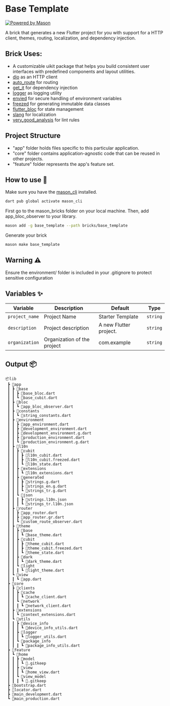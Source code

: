 # Base Template

[![Powered by Mason](https://img.shields.io/endpoint?url=https%3A%2F%2Ftinyurl.com%2Fmason-badge)](https://github.com/felangel/mason)

A brick that generates a new Flutter project for you with support for a HTTP client, themes, routing, localization, and dependency injection.

## Brick Uses:
- A customizable uikit package that helps you build consistent user interfaces with predefined components and layout utilities.
- [dio](https://pub.dev/packages/dio) as an HTTP client
- [auto_route](https://pub.dev/packages/auto_route) for routing
- [get_it](https://pub.dev/packages/get_it) for dependency injection
- [logger](https://pub.dev/packages/logger) as logging utility
- [envied](https://pub.dev/packages/envied) for secure handling of environment variables
- [freezed](https://pub.dev/packages/freezed) for generating immutable data classes
- [flutter_bloc](https://pub.dev/packages/flutter_bloc) for state management
- [slang](https://pub.dev/packages/slang) for localization
- [very_good_analysis](https://pub.dev/packages/very_good_analysis) for lint rules

## Project Structure

- "app" folder holds files specific to this particular application.
- "core" folder contains application-agnostic code that can be reused in other projects.
- "feature" folder represents the app's feature set.

## How to use 🚀

Make sure you have the [mason_cli](https://github.com/felangel/mason/tree/master/packages/mason_cli) installed.

```sh
dart pub global activate mason_cli
```

First go to the mason_bricks folder on your local machine. Then, add app_bloc_observer to your library.

```sh
mason add -g base_template --path bricks/base_template
```

Generate your brick

```sh
mason make base_template
```

## Warning ⚠️

Ensure the environment/ folder is included in your .gitignore to protect sensitive configuration

## Variables ✨

| Variable       | Description                 | Default                | Type     |
| -------------- | --------------------------- | ---------------------- | -------- |
| `project_name` | Project Name                | Starter Template       | `string` |
| `description`  | Project description         | A new Flutter project. | `string` |
| `organization` | Organization of the project | com.example            | `string` |

## Output 📦

```
📦lib
 ┣ 📂app
 ┃ ┣ 📂base
 ┃ ┃ ┣ 📜base_bloc.dart
 ┃ ┃ ┗ 📜base_cubit.dart
 ┃ ┣ 📂bloc
 ┃ ┃ ┗ 📜app_bloc_observer.dart
 ┃ ┣ 📂constants
 ┃ ┃ ┗ 📜string_constants.dart
 ┃ ┣ 📂environment
 ┃ ┃ ┣ 📜app_environment.dart
 ┃ ┃ ┣ 📜development_environment.dart
 ┃ ┃ ┣ 📜development_environment.g.dart
 ┃ ┃ ┣ 📜production_environment.dart
 ┃ ┃ ┗ 📜production_environment.g.dart
 ┃ ┣ 📂l10n
 ┃ ┃ ┣ 📂cubit
 ┃ ┃ ┃ ┣ 📜l10n_cubit.dart
 ┃ ┃ ┃ ┣ 📜l10n_cubit.freezed.dart
 ┃ ┃ ┃ ┗ 📜l10n_state.dart
 ┃ ┃ ┣ 📂extensions
 ┃ ┃ ┃ ┗ 📜l10n_extensions.dart
 ┃ ┃ ┣ 📂generated
 ┃ ┃ ┃ ┣ 📜strings.g.dart
 ┃ ┃ ┃ ┣ 📜strings_en.g.dart
 ┃ ┃ ┃ ┗ 📜strings_tr.g.dart
 ┃ ┃ ┗ 📂json
 ┃ ┃ ┃ ┣ 📜strings.l10n.json
 ┃ ┃ ┃ ┗ 📜strings_tr.l10n.json
 ┃ ┣ 📂router
 ┃ ┃ ┣ 📜app_router.dart
 ┃ ┃ ┣ 📜app_router.gr.dart
 ┃ ┃ ┗ 📜custom_route_observer.dart
 ┃ ┣ 📂theme
 ┃ ┃ ┣ 📂base
 ┃ ┃ ┃ ┗ 📜base_theme.dart
 ┃ ┃ ┣ 📂cubit
 ┃ ┃ ┃ ┣ 📜theme_cubit.dart
 ┃ ┃ ┃ ┣ 📜theme_cubit.freezed.dart
 ┃ ┃ ┃ ┗ 📜theme_state.dart
 ┃ ┃ ┣ 📂dark
 ┃ ┃ ┃ ┗ 📜dark_theme.dart
 ┃ ┃ ┗ 📂light
 ┃ ┃ ┃ ┗ 📜light_theme.dart
 ┃ ┗ 📂view
 ┃ ┃ ┗ 📜app.dart
 ┣ 📂core
 ┃ ┣ 📂clients
 ┃ ┃ ┣ 📂cache
 ┃ ┃ ┃ ┗ 📜cache_client.dart
 ┃ ┃ ┗ 📂network
 ┃ ┃ ┃ ┗ 📜network_client.dart
 ┃ ┣ 📂extensions
 ┃ ┃ ┗ 📜context_extensions.dart
 ┃ ┗ 📂utils
 ┃ ┃ ┣ 📂device_info
 ┃ ┃ ┃ ┗ 📜device_info_utils.dart
 ┃ ┃ ┣ 📂logger
 ┃ ┃ ┃ ┗ 📜logger_utils.dart
 ┃ ┃ ┗ 📂package_info
 ┃ ┃ ┃ ┗ 📜package_info_utils.dart
 ┣ 📂feature
 ┃ ┗ 📂home
 ┃ ┃ ┣ 📂model
 ┃ ┃ ┃ ┗ 📜.gitkeep
 ┃ ┃ ┣ 📂view
 ┃ ┃ ┃ ┗ 📜home_view.dart
 ┃ ┃ ┗ 📂view_model
 ┃ ┃ ┃ ┗ 📜.gitkeep
 ┣ 📜bootstrap.dart
 ┣ 📜locator.dart
 ┣ 📜main_development.dart
 ┗ 📜main_production.dart
```
